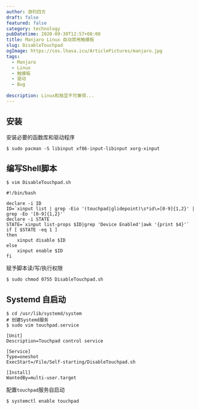 ```yaml
---
author: 游钓四方
draft: false
featured: false
category: technology
pubDatetime: 2020-09-30T12:57+08:00
title: Manjaro Linux 自动禁用触摸板
slug: DisableTouchpad
ogImage: https://cos.lhasa.icu/ArticlePictures/manjaro.jpg
tags:
  - Manjaro
  - Linux
  - 触摸板
  - 驱动
  - Bug
  
description: Linux和独显不可兼得...
---
```


## 安装

安装必要的函数库和驱动程序

```shell
$ sudo pacman -S libinput xf86-input-libinput xorg-xinput
```

## 编写Shell脚本

```shell
$ vim DisableTouchpad.sh

#!/bin/bash

declare -i ID
ID=`xinput list | grep -Eio '(touchpad|glidepoint)\s*id\=[0-9]{1,2}' | grep -Eo '[0-9]{1,2}'`
declare -i STATE
STATE=`xinput list-props $ID|grep 'Device Enabled'|awk '{print $4}'`
if [ $STATE -eq 1 ]
then
    xinput disable $ID
else
    xinput enable $ID
fi
```

赋予脚本读/写/执行权限

```shell
$ sudo chmod 0755 DisableTouchpad.sh
```

## Systemd 自启动

```shell
$ cd /usr/lib/systemd/system
# 创建Systemd服务
$ sudo vim touchpad.service

[Unit]
Description=Touchpad control service

[Service]
Type=oneshot
ExecStart=/File/Self-starting/DisableTouchpad.sh

[Install]
WantedBy=multi-user.target
```

配置`touchpad`服务自启动

```shell
$ systemctl enable touchpad
```

